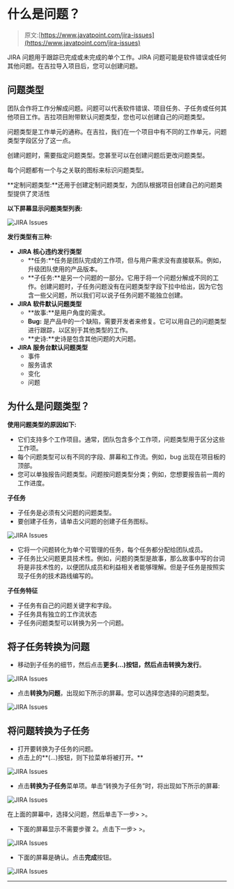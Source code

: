 # 什么是问题？

> 原文:[https://www.javatpoint.com/jira-issues](https://www.javatpoint.com/jira-issues)

JIRA 问题用于跟踪已完成或未完成的单个工作。JIRA 问题可能是软件错误或任何其他问题。在吉拉导入项目后，您可以创建问题。

## 问题类型

团队合作将工作分解成问题。问题可以代表软件错误、项目任务、子任务或任何其他项目工作。吉拉项目附带默认问题类型，您也可以创建自己的问题类型。

问题类型是工作单元的通称。在吉拉，我们在一个项目中有不同的工作单元，问题类型字段区分了这一点。

创建问题时，需要指定问题类型。您甚至可以在创建问题后更改问题类型。

每个问题都有一个与之关联的图标来标识问题类型。

**定制问题类型:**还用于创建定制问题类型，为团队根据项目创建自己的问题类型提供了灵活性

**以下屏幕显示问题类型列表:**

![JIRA Issues](../Images/11bc3a8fbe2e193e5ec26998fdea9808.png)

**发行类型有三种:**

*   **JIRA 核心违约发行类型**
    *   **任务:**任务是团队完成的工作项，但与用户需求没有直接联系。例如，升级团队使用的产品版本。
    *   **子任务:**是另一个问题的一部分。它用于将一个问题分解成不同的工作。创建问题时，子任务问题没有在问题类型字段下拉中给出，因为它包含一些父问题，所以我们可以说子任务问题不能独立创建。
*   **JIRA 软件默认问题类型**
    *   **故事:**是用户角度的需求。
    *   **Bug:** 是产品中的一个缺陷，需要开发者来修复。它可以用自己的问题类型进行跟踪，以区别于其他类型的工作。
    *   **史诗:**史诗是包含其他问题的大问题。
*   **JIRA 服务台默认问题类型**
    *   事件
    *   服务请求
    *   变化
    *   问题

## 为什么是问题类型？

**使用问题类型的原因如下:**

*   它们支持多个工作项目。通常，团队包含多个工作项，问题类型用于区分这些工作项。
*   每个问题类型可以有不同的字段、屏幕和工作流。例如，bug 出现在项目板的顶部。
*   您可以单独报告问题类型。问题按问题类型分类；例如，您想要报告前一周的工作进度。

**子任务**

*   子任务是必须有父问题的问题类型。
*   要创建子任务，请单击父问题的创建子任务图标。

![JIRA Issues](../Images/21d3a0df9131325cbcadcd8663dee612.png)

*   它将一个问题转化为单个可管理的任务，每个任务都分配给团队成员。
*   子任务比父问题更具技术性。例如，问题的类型是故事，那么故事中写的台词将是非技术性的，以便团队成员和利益相关者能够理解。但是子任务是按照实现子任务的技术路线编写的。

**子任务特征**

*   子任务有自己的问题关键字和字段。
*   子任务具有独立的工作流状态
*   子任务问题类型可以转换为另一个问题。

## 将子任务转换为问题

*   移动到子任务的细节，然后点击**更多(...)**按钮，然后点击**转换为发行**。

![JIRA Issues](../Images/24368723e2d5a7c57b21b65563d9d937.png)

*   点击**转换为问题**，出现如下所示的屏幕。您可以选择您选择的问题类型。

![JIRA Issues](../Images/16f36f1b41c7bd66b18a3ed774f46019.png)

## 将问题转换为子任务

*   打开要转换为子任务的问题。
*   点击上的**(...)按钮，则下拉菜单将被打开。**

![JIRA Issues](../Images/ddb4edea199e4b33068e630c50a75b83.png)

*   点击**转换为子任务**菜单项。单击“转换为子任务”时，将出现如下所示的屏幕:

![JIRA Issues](../Images/d73c555b4c6dc73363c80ad83b6d1f38.png)

在上面的屏幕中，选择父问题，然后单击下一步> >。

*   下面的屏幕显示不需要步骤 2。点击下一步> >。

![JIRA Issues](../Images/b3705c33b2d41e5bdf067cb53a41a916.png)

*   下面的屏幕是确认。点击**完成**按钮。

![JIRA Issues](../Images/d5d99034e188edc2b2ce419146c98231.png)

* * *
